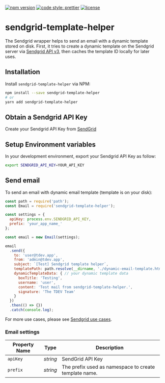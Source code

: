 [![npm version](https://badge.fury.io/js/sendgrid-template-helper.svg)](https://badge.fury.io/js/sendgrid-template-helper)
[![code style: prettier](https://img.shields.io/badge/code_style-prettier-ff69b4.svg)](https://github.com/prettier/prettier)
[![license](https://img.shields.io/npm/l/sendgrid-template-helper.svg)](https://github.com/t-ho/sendgrid-template-helper/blob/master/LICENSE)

# sendgrid-template-helper

The Sendgrid wrapper helps to send an email with a dynamic template stored on disk. First, it tries to create a dynamic template on the Sendgrid server via [Sendgrid API v3](https://sendgrid.com/docs/API_Reference/api_v3.html), then caches the template ID locally for later uses.

## Installation

Install `sendgrid-template-helper` via NPM:

```bash
npm install --save sendgrid-template-helper
# or
yarn add sendgrid-template-helper
```

## Obtain a Sendgrid API Key

Create your Sendgrid API Key from [SendGrid](https://app.sendgrid.com/settings/api_keys)

## Setup Environment variables

In your development environment, export your Sendgrid API Key as follow:

```bash
export SENDGRID_API_KEY=YOUR_API_KEY
```

## Send email

To send an email with dynamic email template (template is on your disk):

```javascript
const path = require('path');
const Email = require('sendgrid-template-helper');

const settings = {
  apiKey: process.env.SENDGRID_API_KEY,
  prefix: 'your_app_name_'
};

const email = new Email(settings);

email
  .send({
    to: 'user@tdev.app',
    from: 'admin@tdev.app',
    subject: `[Test] Sendgrid template helper`,
    templatePath: path.resolve(__dirname, './dynamic-email-template.html'), // absolute path to your template
    dynamicTemplateData: { // your dynamic template data
      boxTitle: 'Testing',
      username: 'user',
      content: 'Test mail from sendgrid-template-helper.',
      signature: 'The TDEV Team'
    }
  })
  .then(() => {})
  .catch(console.log);
```

For more use cases, please see [Sendgrid use cases](https://github.com/sendgrid/sendgrid-nodejs/blob/master/use-cases/README.md#email-use-cases).

### Email settings

| Property Name | Type     | Description                                           |
| ------------- | -------- | ----------------------------------------------------- |
| `apiKey`      | _string_ | SendGrid API Key                                      |
| `prefix`      | _string_ | The prefix used as namespace to create template name. |

